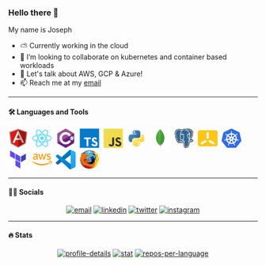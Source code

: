 ### Hello there 👋

<!--
**JosephGuzman/JosephGuzman** is a ✨ _special_ ✨ repository because its `README.md` (this file) appears on your GitHub profile.

Here are some ideas to get you started:

- 🔭 I’m currently working on ...
- 🌱 I’m currently learning ...
- 👯 I’m looking to collaborate on ...
- 🤔 I’m looking for help with ...
- 💬 Ask me about ...
- 📫 How to reach me: ...
- 😄 Pronouns: ...
- ⚡ Fun fact: ...
-->

My name is Joseph

* ⛅ Currently working in the cloud
* 👯 I’m looking to collaborate on kubernetes and container based workloads
* 💬 Let's talk about AWS, GCP & Azure!
* 📫 Reach me at my [email](mailto:Joseph@powell.place) 

---

#### 🛠 Languages and Tools

<div>
  <img src="https://github.com/devicons/devicon/blob/master/icons/angularjs/angularjs-original.svg" title="Angular" alt="Angular" width="40" height="40"/>&nbsp;
  <img src="https://github.com/devicons/devicon/blob/master/icons/react/react-original.svg" title="React" alt="React" width="40" height="40"/>&nbsp;
  <img src="https://github.com/devicons/devicon/blob/master/icons/csharp/csharp-original.svg" title="CSharp" alt="CSharp" width="40" height="40"/>&nbsp;
  <img src="https://github.com/devicons/devicon/blob/master/icons/typescript/typescript-original.svg" title="Typescript" alt="Typescript" width="40" height="40"/>&nbsp;
  <img src="https://github.com/devicons/devicon/blob/master/icons/javascript/javascript-original.svg" title="JavaScript" alt="JavaScript" width="40" height="40"/>&nbsp;
  <img src="https://github.com/devicons/devicon/blob/master/icons/python/python-original.svg" title="Python" alt="Python" width="40" height="40"/>&nbsp;
  <img src="https://github.com/devicons/devicon/blob/master/icons/mongodb/mongodb-original.svg" title="MongoDB" alt="MongoDB" width="40" height="40"/>&nbsp;
  <img src="https://github.com/devicons/devicon/blob/master/icons/postgresql/postgresql-original.svg" title="Postgresql" alt="Postgresql" width="40" height="40"/>&nbsp;
  <img src="https://github.com/devicons/devicon/blob/master/icons/k3s/k3s-original.svg" title="k3s" alt="k3s" width="40" height="40"/>&nbsp;
  <img src="https://github.com/devicons/devicon/blob/master/icons/kubernetes/kubernetes-plain.svg" title="Kubernetes" alt="Kubernetes" width="40" height="40"/>&nbsp;
  <img src="https://github.com/devicons/devicon/blob/master/icons/terraform/terraform-original.svg" title="Terraform" alt="Terraform" width="40" height="40"/>&nbsp;
  <img src="https://github.com/devicons/devicon/blob/master/icons/amazonwebservices/amazonwebservices-plain-wordmark.svg" title="AWS" alt="AWS" width="40" height="40"/>&nbsp;
  <img src="https://github.com/devicons/devicon/blob/master/icons/vscode/vscode-original.svg" title="VSCode" alt="VSCode" width="40" height="40"/>&nbsp;
  <img src="https://github.com/devicons/devicon/blob/master/icons/firefox/firefox-original.svg" title="Firefox" alt="Firefox" width="40" height="40"/>
</div>

---

#### 🙋‍♂️ Socials

<div id="badges" align="center">
  
  [![email](https://img.shields.io/badge/Email-Joseph@powell.place-cyan?style=for-the-badge)](mailto:Joseph@powell.place)
  [![linkedin](https://img.shields.io/badge/LinkedIn-blue?style=for-the-badge&logo=linkedin&logoColor=white)](https://www.linkedin.com/in/JosephGuzman)
  [![twitter](https://img.shields.io/badge/Twitter-1DA1F2?style=for-the-badge&logo=twitter&logoColor=white)](https://twitter.com/JosephGuzman)
  [![instagram](https://img.shields.io/badge/Instagram-E4405F?style=for-the-badge&logo=instagram&logoColor=white)](https://www.instagram.com/JosephGuzman/)
</div>

---

#### 🔥 Stats

<div id="graphs" align="center">
  
  [![profile-details](https://github-profile-summary-cards.vercel.app/api/cards/profile-details?username=JosephGuzman&theme=dracula)](https://github.com/vn7n24fzkq/github-profile-summary-cards)
  [![stat](https://github-profile-summary-cards.vercel.app/api/cards/stats?username=JosephGuzman&theme=dracula)](https://github.com/vn7n24fzkq/github-profile-summary-cards)
  [![repos-per-language](https://github-profile-summary-cards.vercel.app/api/cards/repos-per-language?username=JosephGuzman&theme=dracula)](https://github.com/vn7n24fzkq/github-profile-summary-cards)
</div>
